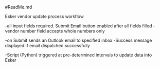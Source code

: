 #ReadMe.md

Esker vendor update process workflow

-all input fields required. Submit Email button enabled after all fields filled
-vendor number field accepts whole numbers only

-on Submit sends an Outlook email to specified inbox
-Success message displayed if email dispatched successfully

-Script (Python) triggered at pre-determined intervals to update data into Esker 
